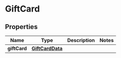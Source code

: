 

# GiftCard


## Properties

| Name | Type | Description | Notes |
|------------ | ------------- | ------------- | -------------|
|**giftCard** | [**GiftCardData**](GiftCardData.md) |  |  |



